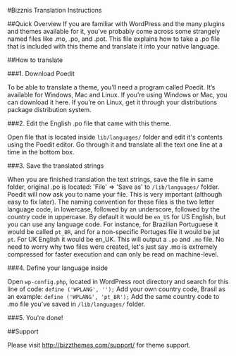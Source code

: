 #Bizznis Translation Instructions

##Quick Overview
	If you are familiar with WordPress and the many plugins and themes available for it, 
	you've probably come across some strangely named files like .mo, .po, and .pot. 
	This file explains how to take a .po file that is included with this theme and 
	translate it into your native language.

##How to translate

###1. Download Poedit

To be able to translate a theme, you’ll need a program called Poedit. It’s available for Windows, Mac and Linux. If you’re using Windows or Mac, you can download it here. If you’re on Linux, get it through your distributions package distribution system.

###2. Edit the English .po file that came with this theme.

Open file that is located inside `lib/languages/` folder and edit it's contents using the Poedit editor. Go through it and translate all the text one line at a time in the bottom box.

###3. Save the translated strings

When you are finished translation the text strings, save the file in same folder, original .po is located: 'File' => 'Save as' to `/lib/languages/` folder. Poedit will now ask you to name your file. This is very important (although easy to fix later). The naming convention for these files is the two letter language code, in lowercase, followed by an underscore, followed by the country code in uppercase. By default it would be `en_US` for US English, but you can use any language code. For instance, for Brazilian Portuguese it would be called `pt_BR`, and for a non-specific Portuges file it would be jut `pt`. For UK English it would be en_UK. This will output a `.po` and `.mo` file. No need to worry why two files were created, let's just say .mo is extremely compressed for faster execution and can only be read on machine-level.

###4. Define your language inside

Open `wp-config.php`, located in WordPress root directory and search for this line of code: `define ('WPLANG', '');`
Add your own country code, Brasil as an example: `define ('WPLANG', 'pt_BR');`
Add the same country code to .mo file you've saved in `/lib/languages/` folder.

###5. You're done!

##Support

Please visit http://bizzthemes.com/support/ for theme support.
